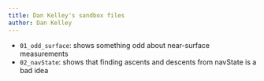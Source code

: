 ```yaml
---
title: Dan Kelley's sandbox files
author: Dan Kelley
---
```


* `01_odd_surface`: shows something odd about near-surface measurements
* `02_navState`: shows that finding ascents and descents from navState is a bad idea

